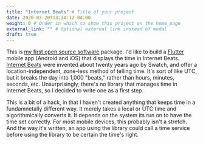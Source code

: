 ```yaml
---
title: "Internet Beats" # Title of your project
date: 2020-03-20T13:34:12-04:00
weight: 0 # Order in which to show this project on the home page
external_link: "" # Optional external link instead of modal
draft: true
---
```


This is [my first open source software](https://pub.dartlang.org/packages/internet_beats) package. I'd like to build a [Flutter](https://flutter.io/) mobile app (Android and iOS) that displays the time in Internet Beats. [Internet Beats](https://www.timeanddate.com/time/internettime.html) were invented about twenty years ago by Swatch, and offer a location-independent, zone-less method of telling time. It's sort of like UTC, but it breaks the day into 1,000 "beats," rather than hours, minutes, seconds, etc. Unsurprisingly, there's no library that manages time in Internet Beats, so I decided to write one as a first step.

This is a bit of a hack, in that I haven't created anything that keeps time in a fundamnetally different way. It merely takes a local or UTC time and algorithmically converts it. It depends on the system its run on to have the time set correctly. For most mobile devices, this probably isn't a stretch. And the way it's written, an app using the library could call a time service before using the library to be certain the time's right.
